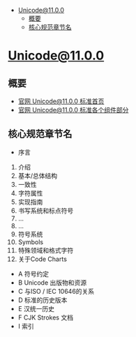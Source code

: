 <!-- TOC -->

- [Unicode@11.0.0](#unicode1100)
    - [概要](#概要)
    - [核心规范章节名](#核心规范章节名)

<!-- /TOC -->

# Unicode@11.0.0

## 概要

- [官网 Unicode@11.0.0 标准首页](http://www.unicode.org/versions/Unicode11.0.0/)
- [官网 Unicode@11.0.0 标准各个组件部分](http://www.unicode.org/versions/components-11.0.0.html)

## 核心规范章节名

- 序言
1. 介绍
2. 基本/总体结构
3. 一致性
4. 字符属性
5. 实现指南
6. 书写系统和标点符号
7. ...
8. ...
21. 符号系统
22. Symbols
23. 特殊领域和格式字符
24. 关于Code Charts
- A 符号约定
- B Unicode 出版物和资源
- C 与ISO / IEC 10646的关系
- D 标准的历史版本
- E 汉统一历史
- F CJK Strokes 文档
- I 索引


